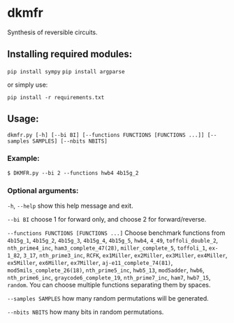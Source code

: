 # dkmfr
Synthesis of reversible circuits.

## Installing required modules:
`pip install sympy`
`pip install argparse` 

or simply use:

`pip install -r requirements.txt`


## Usage:
`dkmfr.py [-h] [--bi BI] [--functions FUNCTIONS [FUNCTIONS ...]] [--samples SAMPLES] [--nbits NBITS]`

### Example:
`$ DKMFR.py --bi 2 --functions hwb4 4b15g_2`

### Optional arguments:
  `-h`, `--help` show this help message and exit.
  
  `--bi BI` choose 1 for forward only, and choose 2 for forward/reverse.
  
  `--functions FUNCTIONS [FUNCTIONS ...]` Choose benchmark functions from `4b15g_1`, `4b15g_2`, `4b15g_3`, `4b15g_4`, `4b15g_5`, `hwb4`, `4_49`, `toffoli_double_2`, `nth_prime4_inc`, `ham3_complete_47(28)`, `miller_complete_5`, `toffoli_1`, `ex-1_82`, `3_17`, `nth_prime3_inc`, `RCFK`, `ex1Miller`, `ex2Miller`, `ex3Miller`, `ex4Miller`, `ex5Miller`, `ex6Miller`, `ex7Miller`, `aj-e11_complete_74(81)`, `mod5mils_complete_26(18)`, `nth_prime5_inc`, `hwb5_13`, `mod5adder`, `hwb6`, `nth_prime6_inc`, `graycode6_complete_19`, `nth_prime7_inc`, `ham7`, `hwb7_15`, `random`. You can choose multiple functions separating them by spaces.
  
  `--samples SAMPLES` how many random permutations will be generated.
  
  `--nbits NBITS` how many bits in random permutations.

